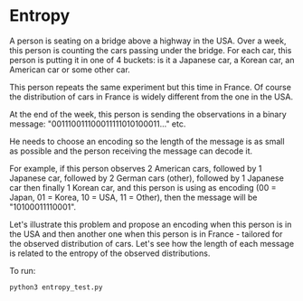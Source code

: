 # Entropy

A person is seating on a bridge above a highway in the USA.
Over a week, this person is counting the cars passing under the bridge.
For each car, this person is putting it in one of 4 buckets: is it a Japanese
car, a Korean car, an American car or some other car.

This person repeats the same experiment but this time in France. Of course
the distribution of cars in France is widely different from the one in the
USA.

At the end of the week, this person is sending the observations in a binary
message: "001110011100011111010100011..." etc.

He needs to choose an encoding so the length of the message is as small as
possible and the person receiving the message can decode it.

For example, if this person observes 2 American cars, followed by 1 Japanese
car, followed by 2 German cars (other), followed by 1 Japanese car then
finally 1 Korean car, and this person is using as encoding (00 = Japan,
01 = Korea, 10 = USA, 11 = Other), then the message will be "10100011110001".

Let's illustrate this problem and propose an encoding when this person is in
the USA and then another one when this person is in France - tailored for the
observed distribution of cars.
Let's see how the length of each message is related to the entropy of the
observed distributions.

To run:
```sh
python3 entropy_test.py
```
